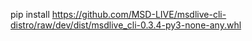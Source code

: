 pip install https://github.com/MSD-LIVE/msdlive-cli-distro/raw/dev/dist/msdlive_cli-0.3.4-py3-none-any.whl
